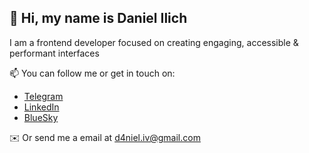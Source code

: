 ## 👋 Hi, my name is Daniel Ilich

I am a frontend developer focused on creating engaging, accessible & performant interfaces

📫 You can follow me or get in touch on:
* [Telegram](https://t.me/ukqfhf)
* [LinkedIn](https://www.linkedin.com/in/daniel-ilich/)
* [BlueSky](https://bsky.app/profile/ukqfhf.bsky.social)

✉️ Or send me a email at d4niel.iv@gmail.com

<!--
**ukqfhf/ukqfhf** is a ✨ _special_ ✨ repository because its `README.md` (this file) appears on your GitHub profile.

Here are some ideas to get you started:

- 🔭 I’m currently working on ...
- 🌱 I’m currently learning ...
- 👯 I’m looking to collaborate on ...
- 🤔 I’m looking for help with ...
- 💬 Ask me about ...
- 📫 How to reach me: ...
- 😄 Pronouns: ...
- ⚡ Fun fact: ...
-->
